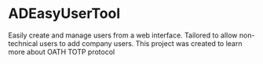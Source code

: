 # ADEasyUserTool

Easily create and manage users from a web interface.
Tailored to allow non-technical users to add company users.
This project was created to learn more about OATH TOTP protocol

